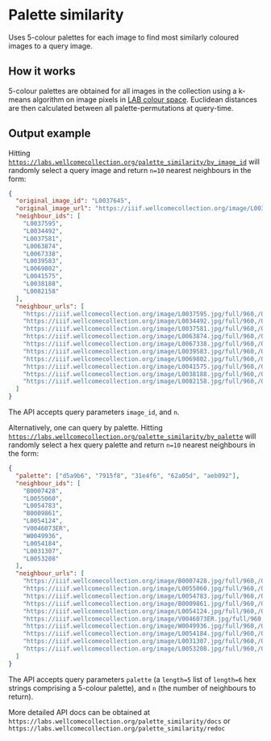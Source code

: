 # Palette similarity

Uses 5-colour palettes for each image to find most similarly coloured images to
a query image.

## How it works

5-colour palettes are obtained for all images in the collection using a k-means
algorithm on image pixels in
[LAB colour space](https://en.wikipedia.org/wiki/CIELAB_color_space). Euclidean
distances are then calculated between all palette-permutations at query-time.

## Output example

Hitting
[`https://labs.wellcomecollection.org/palette_similarity/by_image_id`](https://labs.wellcomecollection.org/palette_similarity/by_image_id)
will randomly select a query image and return `n=10` nearest neighbours in the
form:

```json
{
  "original_image_id": "L0037645",
  "original_image_url": "https://iiif.wellcomecollection.org/image/L0037645.jpg/full/960,/0/default.jpg",
  "neighbour_ids": [
    "L0037595",
    "L0034492",
    "L0037581",
    "L0063874",
    "L0067338",
    "L0039583",
    "L0069802",
    "L0041575",
    "L0038188",
    "L0082158"
  ],
  "neighbour_urls": [
    "https://iiif.wellcomecollection.org/image/L0037595.jpg/full/960,/0/default.jpg",
    "https://iiif.wellcomecollection.org/image/L0034492.jpg/full/960,/0/default.jpg",
    "https://iiif.wellcomecollection.org/image/L0037581.jpg/full/960,/0/default.jpg",
    "https://iiif.wellcomecollection.org/image/L0063874.jpg/full/960,/0/default.jpg",
    "https://iiif.wellcomecollection.org/image/L0067338.jpg/full/960,/0/default.jpg",
    "https://iiif.wellcomecollection.org/image/L0039583.jpg/full/960,/0/default.jpg",
    "https://iiif.wellcomecollection.org/image/L0069802.jpg/full/960,/0/default.jpg",
    "https://iiif.wellcomecollection.org/image/L0041575.jpg/full/960,/0/default.jpg",
    "https://iiif.wellcomecollection.org/image/L0038188.jpg/full/960,/0/default.jpg",
    "https://iiif.wellcomecollection.org/image/L0082158.jpg/full/960,/0/default.jpg"
  ]
}
```

The API accepts query parameters `image_id`, and `n`.

Alternatively, one can query by palette. Hitting
[`https://labs.wellcomecollection.org/palette_similarity/by_palette`](https://labs.wellcomecollection.org/palette_similarity/by_palette)
will randomly select a hex query palette and return `n=10` nearest neighbours in
the form:

```json
{
  "palette": ["d5a9b6", "7915f8", "31e4f6", "62a05d", "aeb092"],
  "neighbour_ids": [
    "B0007428",
    "L0055060",
    "L0054783",
    "B0009861",
    "L0054124",
    "V0046073ER",
    "W0049936",
    "L0054184",
    "L0031307",
    "L0053208"
  ],
  "neighbour_urls": [
    "https://iiif.wellcomecollection.org/image/B0007428.jpg/full/960,/0/default.jpg",
    "https://iiif.wellcomecollection.org/image/L0055060.jpg/full/960,/0/default.jpg",
    "https://iiif.wellcomecollection.org/image/L0054783.jpg/full/960,/0/default.jpg",
    "https://iiif.wellcomecollection.org/image/B0009861.jpg/full/960,/0/default.jpg",
    "https://iiif.wellcomecollection.org/image/L0054124.jpg/full/960,/0/default.jpg",
    "https://iiif.wellcomecollection.org/image/V0046073ER.jpg/full/960,/0/default.jpg",
    "https://iiif.wellcomecollection.org/image/W0049936.jpg/full/960,/0/default.jpg",
    "https://iiif.wellcomecollection.org/image/L0054184.jpg/full/960,/0/default.jpg",
    "https://iiif.wellcomecollection.org/image/L0031307.jpg/full/960,/0/default.jpg",
    "https://iiif.wellcomecollection.org/image/L0053208.jpg/full/960,/0/default.jpg"
  ]
}
```

The API accepts query parameters `palette` (a `length=5` list of `length=6` hex
strings comprising a 5-colour palette), and `n` (the number of neighbours to
return).

More detailed API docs can be obtained at
`https://labs.wellcomecollection.org/palette_similarity/docs` or
`https://labs.wellcomecollection.org/palette_similarity/redoc`
